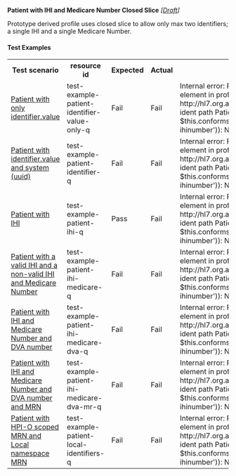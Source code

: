 **Patient with IHI and Medicare Number Closed Slice** *[[Draft](http://hl7.org/fhir/r4/valueset-publication-status.html)]*

Prototype derived profile uses closed slice to allow only max two identifiers; a single IHI and a single Medicare Number.

#### Test Examples

<table class="list" style="width:100%">
    <colgroup>
       <col span="1" style="width: 19%;"/>
       <col span="1" style="width: 25%;"/>
       <col span="1" style="width: 10%;"/>
       <col span="1" style="width: 10%;"/>
       <col span="1" style="width: 20%;"/>
    </colgroup>
	<tbody>
      <tr>
        <th>Test scenario</th>
        <th>resource id</th>
        <th>Expected</th>
        <th>Actual</th>
		<th>Notes</th>
      </tr>
      <tr>
        <td><a href="Patient-test-example-patient-identifier-value-only-q.html">Patient with only identifier.value</a></td>
        <td>test-example-patient-identifier-value-only-q</td>
        <td>Fail</td>
        <td>Fail</td>
        <td>Internal error: Problem evaluating slicing expression for element in profile http://hl7.org.au/fhir/StructureDefinition/patient-ident-slice-ident path Patient.identifier[0] (fhirPath = true and $this.conformsTo('http://hl7.org.au/fhir/StructureDefinition/au-ihinumber')): Not supported yet</td>
      </tr>
      <tr>
        <td><a href="Patient-test-example-patient-identifier-q.html">Patient with identifier.value and system (uuid)</a></td>
        <td>test-example-patient-identifier-q</td>
        <td>Fail</td>
        <td>Fail</td>
        <td>Internal error: Problem evaluating slicing expression for element in profile http://hl7.org.au/fhir/StructureDefinition/patient-ident-slice-ident path Patient.identifier[0] (fhirPath = true and $this.conformsTo('http://hl7.org.au/fhir/StructureDefinition/au-ihinumber')): Not supported yet</td>
      </tr>
      <tr>
        <td><a href="Patient-test-example-patient-ihi-q.html">Patient with IHI</a></td>
        <td>test-example-patient-ihi-q</td>
        <td>Pass</td>
        <td>Fail</td>
        <td>Internal error: Problem evaluating slicing expression for element in profile http://hl7.org.au/fhir/StructureDefinition/patient-ident-slice-ident path Patient.identifier[0] (fhirPath = true and $this.conformsTo('http://hl7.org.au/fhir/StructureDefinition/au-ihinumber')): Not supported yet</td>
      </tr>
      <tr>
        <td><a href="Patient-test-example-patient-ihi-medicare-q.html">Patient with a valid IHI and a non-valid IHI and Medicare Number</a></td>
        <td>test-example-patient-ihi-medicare-q</td>
        <td>Fail</td>
        <td>Fail</td>
        <td>Internal error: Problem evaluating slicing expression for element in profile http://hl7.org.au/fhir/StructureDefinition/patient-ident-slice-ident path Patient.identifier[0] (fhirPath = true and $this.conformsTo('http://hl7.org.au/fhir/StructureDefinition/au-ihinumber')): Not supported yet</td>
      </tr>
      <tr>
        <td><a href="Patient-test-example-patient-ihi-medicare-dva-q.html">Patient with IHI and Medicare Number and DVA number</a></td>
        <td>test-example-patient-ihi-medicare-dva-q</td>
        <td>Fail</td>
        <td>Fail</td>
        <td>Internal error: Problem evaluating slicing expression for element in profile http://hl7.org.au/fhir/StructureDefinition/patient-ident-slice-ident path Patient.identifier[0] (fhirPath = true and $this.conformsTo('http://hl7.org.au/fhir/StructureDefinition/au-ihinumber')): Not supported yet</td>
      </tr>
      <tr>
        <td><a href="Patient-test-example-patient-ihi-medicare-dva-mr-q.html">Patient with IHI and Medicare Number and DVA number and MRN</a></td>
        <td>test-example-patient-ihi-medicare-dva-mr-q</td>
        <td>Fail</td>
        <td>Fail</td>
        <td>Internal error: Problem evaluating slicing expression for element in profile http://hl7.org.au/fhir/StructureDefinition/patient-ident-slice-ident path Patient.identifier[0] (fhirPath = true and $this.conformsTo('http://hl7.org.au/fhir/StructureDefinition/au-ihinumber')): Not supported yet</td>
      </tr>
      <tr>
        <td><a href="Patient-test-example-patient-local-identifiers-q.html">Patient with HPI-O scoped MRN and Local namespace MRN</a></td>
        <td>test-example-patient-local-identifiers-q</td>
        <td>Fail</td>
        <td>Fail</td>
        <td>Internal error: Problem evaluating slicing expression for element in profile http://hl7.org.au/fhir/StructureDefinition/patient-ident-slice-ident path Patient.identifier[0] (fhirPath = true and $this.conformsTo('http://hl7.org.au/fhir/StructureDefinition/au-ihinumber')): Not supported yet</td>
      </tr>
    </tbody>
</table>
